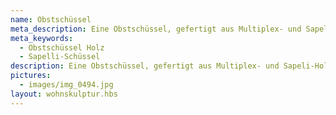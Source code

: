 ```yaml
---
name: Obstschüssel
meta_description: Eine Obstschüssel, gefertigt aus Multiplex- und Sapelli-Holzschichten
meta_keywords:
  - Obstschüssel Holz
  - Sapelli-Schüssel
description: Eine Obstschüssel, gefertigt aus Multiplex- und Sapeli-Holzschichten
pictures:
  - images/img_0494.jpg
layout: wohnskulptur.hbs
---
```

